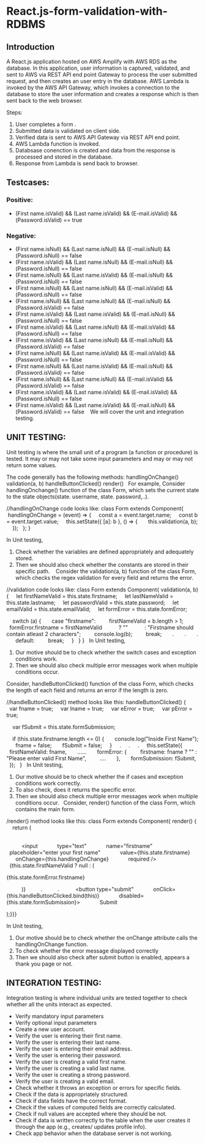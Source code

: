 # React.js-form-validation-with-RDBMS

## Introduction

A React.js application hosted on AWS Amplify with AWS RDS as the database. In this application, user information is captured, validated, and sent to AWS via REST API end point Gateway to process the user submitted request, and then creates an user entry in the database. AWS Lambda is invoked by the AWS API Gateway, which invokes a connection to the database to store the user information and creates a response which is then sent back to the web browser. 

Steps:

1. User completes a form .
2. Submitted data is validated on client side.
3. Verified data is sent to AWS API Gateway via REST API end point.
4. AWS Lambda function is invoked.
5. Databsase conenction is created and data from the response is processed and stored in the database.
6. Response from Lambda is send back to browser.


## Testcases:
### Positive:
* (First name.isValid) && (Last name.isValid) && (E-mail.isValid) &&(Password.isValid) == true

### Negative:
* (First name.isNull) && (Last name.isNull) && (E-mail.isNull) &&(Password.isNull) == false
* (First name.isValid) && (Last name.isNull) && (E-mail.isNull) &&(Password.isNull) == false
* (First name.isNull) && (Last name.isValid) && (E-mail.isNull) &&(Password.isNull) == false
* (First name.isNull) && (Last name.isNull) && (E-mail.isValid) &&(Password.isNull) == false
* (First name.isNull) && (Last name.isNull) && (E-mail.isNull) &&(Password.isValid) == false
* (First name.isValid) && (Last name.isValid) && (E-mail.isNull) &&(Password.isNull) == false
* (First name.isValid) && (Last name.isNull) && (E-mail.isValid) &&(Password.isNull) == false
* (First name.isValid) && (Last name.isNull) && (E-mail.isNull) &&(Password.isValid) == false
* (First name.isNull) && (Last name.isValid) && (E-mail.isValid) &&(Password.isNull) == false
* (First name.isNull) && (Last name.isValid) && (E-mail.isNull) &&(Password.isValid) == false
* (First name.isNull) && (Last name.isNull) && (E-mail.isValid) &&(Password.isValid) == false
* (First name.isValid) && (Last name.isValid) && (E-mail.isValid) &&(Password.isNull) == false
* (First name.isValid) && (Last name.isValid) && (E-mail.isNull) &&(Password.isValid) == false
 
 We will cover the unit and integration testing. 
 
## UNIT TESTING:
Unit testing is where the small unit of a program (a function or procedure) is tested. It may or may not take some input parameters and may or may not return some values.

The code generally has the following methods:
handlingOnChange()
validation(a, b)
handleButtonClicked()
render()
 
For example, Consider handlingOnchange() function of the class Form, which sets the current state to the state objects(state. username, state. password,..).

//handlingOnChange code looks like:
class Form extends Component{
 handlingOnChange = (event) => {
    const a = event.target.name;
    const b = event.target.value;
    this.setState({ [a]: b }, () => {
      this.validation(a, b);
    });
  };
}

In Unit testing, 
1. Check whether the variables are defined appropriately and adequately stored. 
2. Then we should also check whether the constants are stored in their specific path. 
 
Consider the validation(a, b) function of the class Form, which checks the regex validation for every field and returns the error.

//validation code looks like:
class Form extends Component{
validation(a, b) {
    let firstNameValid = this.state.firstname;
    let lastNameValid = this.state.lastname;
    let passwordValid = this.state.password;
    let emailValid = this.state.emailValid;
    let formError = this.state.formError;

    switch (a) {
      case "firstname":
        firstNameValid = b.length > 1;
        formError.firstname = firstNameValid
          ? ""
          : "Firstname should contain atleast 2 characters";
        console.log(b);
        break;
      .
      .
      .
      default:
        break;
    }
  }
}
 
In Unit testing,
1. Our motive should be to check whether the switch cases and exception conditions work. 
2. Then we should also check multiple error messages work when multiple conditions occur.


Consider, handleButtonClicked() function of the class Form, which checks the length of each field and returns an error if the length is zero.

//handleButtonClicked() method looks like this:
handleButtonClicked() {
    var fname = true;
    var lname = true;
    var eError = true;
    var pError = true;

    var fSubmit = this.state.formSubmission;

    if (this.state.firstname.length <= 0) {
      console.log("Inside First Name");
      fname = false;
      fSubmit = false;
    }
    .
    .
    .
    this.setState({
      firstNameValid: fname,
      ......
      formError: {
        firstname: fname ? "" : "Please enter valid First Name",
        ....
      },
      formSubmission: fSubmit,
    });
  }
 
In Unit testing,
1. Our motive should be to check whether the if cases and exception conditions work correctly.
2. To also check, does it returns the specific error.
3. Then we should also check multiple error messages work when multiple conditions occur.
 
Consider, render() function of the class Form, which contains the main form.

/render() method looks like this:
class Form extends Component{
render() {
    return (
      <div className="form">
        <form onSubmit={this.alertmsg}>
          <input
            type="text"
            name="firstname"
            placeholder="enter your first name"
            value={this.state.firstname}
            onChange={this.handlingOnChange}
            required />
          {this.state.firstNameValid ? null : (
            <p>{this.state.formError.firstname}</p>
          )}
         .
         .
          <button type="submit"
            onClick={this.handleButtonClicked.bind(this)}
            disabled={this.state.formSubmission}>
            Submit </button>
        </form> </div> );}}}

In Unit testing,
1. Our motive should be to check whether the onChange attribute calls the handlingOnChange function.
2. To check whether the error message displayed correctly
3. Then we should also check after submit button is enabled, appears a thank you page or not.



## INTEGRATION TESTING:
Integration testing is where individual units are tested together to check whether all the units interact as expected.

* Verify mandatory input parameters
* Verify optional input parameters
* Create a new user account.
* Verify the user is entering their first name.
* Verify the user is entering their last name.
* Verify the user is entering their email address.
* Verify the user is entering their password.
* Verify the user is creating a valid first name.
* Verify the user is creating a valid last name.
* Verify the user is creating a strong password.
* Verify the user is creating a valid email.
* Check whether it throws an exception or errors for specific fields.
* Check if the data is appropriately structured.
* Check if data fields have the correct format.
* Check if the values of computed fields are correctly calculated.
* Check if null values are accepted where they should be not.
* Check if data is written correctly to the table when the user creates it through the app (e.g., creates/ updates profile info).
* Check app behavior when the database server is not working.


